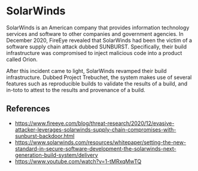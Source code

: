 # SolarWinds

SolarWinds is an American company that provides information technology services
and software to other companies and government agencies. In December 2020,
FireEye revealed that SolarWinds had been the victim of a software supply chain
attack dubbed SUNBURST. Specifically, their build infrastructure was
compromised to inject malicious code into a product called Orion.

After this incident came to light, SolarWinds revamped their build
infrastructure. Dubbed Project Trebuchet, the system makes use of several
features such as reproducible builds to validate the results of a build, and
in-toto to attest to the results and provenance of a build.

## References

* https://www.fireeye.com/blog/threat-research/2020/12/evasive-attacker-leverages-solarwinds-supply-chain-compromises-with-sunburst-backdoor.html
* https://www.solarwinds.com/resources/whitepaper/setting-the-new-standard-in-secure-software-development-the-solarwinds-next-generation-build-system/delivery
* https://www.youtube.com/watch?v=1-tMRxqMwTQ